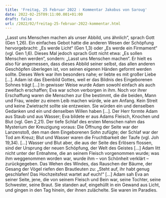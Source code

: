 ```yaml
---
title: 'Freitag, 25 Februar 2022 : Kommentar Jakobus von Saroug'
date: 2022-02-25T09:11:00.001+01:00
draft: false
url: /2022/02/freitag-25-februar-2022-kommentar.html
---
```


„Lasst uns Menschen machen als unser Abbild, uns ähnlich“, sprach Gott (Gen 1,26). Ein einfaches Gebot hatte die anderen Wesen der Schöpfung hervorgebracht: „Es werde Licht“ (Gen 1,3) oder „Es werde ein Firmament“ (vgl. Gen 1,6). Dieses Mal jedoch sprach Gott nicht etwa: „Es sollen Menschen werden“, sondern: „Lasst uns Menschen machen“. Er hielt es also für angemessen, dass dieses Abbild seiner selbst, das allen anderen Geschöpfen überlegen ist, von seinen eigenen Händen geformt werden sollte. Dieses Werk war ihm besonders nahe; er liebte es mit großer Liebe \[…\]. Adam ist das Ebenbild Gottes, weil er das Bildnis des Eingeborenen Sohnes trägt \[…\] In gewisser Weise wurde Adam sowohl einfach als auch zweifach erschaffen; Eva war schon verborgen in ihm. Noch vor ihrer Erschaffung waren die Menschen zur Ehe bestimmt, die die beiden, Mann und Frau, wieder zu einem Leib machen würde, wie am Anfang. Kein Streit und keine Zwietracht sollte sie entzweien. Sie würden ein und denselben Gedanken und ein und denselben Willen haben \[…\]. Der Herr formte Adam aus Staub und aus Wasser; Eva bildete er aus Adams Fleisch, Knochen und Blut (vgl. Gen 2,21). Der tiefe Schlaf des ersten Menschen nahm das Mysterium der Kreuzigung voraus: Die Öffnung der Seite war der Lanzenstoß, den man dem Eingeborenen Sohn zufügte; der Schlaf war der Tod am Kreuz; Blut und Wasser waren die Fruchtbarkeit der Taufe (vgl. Joh 19,34). \[…\] Wasser und Blut aber, die aus der Seite des Erlösers flossen, sind der Ursprung der neuen Schöpfung, der Welt des Geistes \[…\] Adam litt nicht unter der Entnahme, die an seinem Fleisch vorgenommen wurde; was ihm weggenommen worden war, wurde ihm – von Schönheit verklärt – zurückgegeben. Das Wehen des Windes, das Rauschen der Bäume, der Gesang der Vögel riefen den Brautleuten zu: „Steht auf, ihr habt genug geschlafen! Das Hochzeitsfest wartet auf euch!“ \[…\] Adam sah Eva an seiner Seite, jene, die von seinem Fleisch und Bein war, seine Tochter, seine Schwester, seine Braut. Sie standen auf, eingehüllt in ein Gewand aus Licht, und gingen in den Tag hinein, der ihnen zulächelte. Sie waren im Paradies.